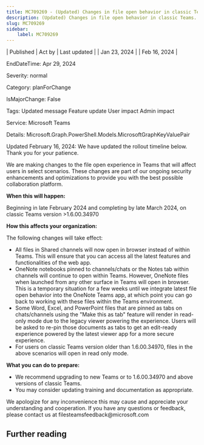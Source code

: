 ```yaml
---
title: MC709269 - (Updated) Changes in file open behavior in classic Teams.
description: (Updated) Changes in file open behavior in classic Teams.
slug: MC709269
sidebar:
    label: MC709269
---
```



| Published | Act by | Last updated |
| Jan 23, 2024 |  | Feb 16, 2024 |

EndDateTime: Apr 29, 2024

Severity: normal

Category: planForChange

IsMajorChange: False

Tags: Updated message Feature update User impact Admin impact

Service: Microsoft Teams

Details: Microsoft.Graph.PowerShell.Models.MicrosoftGraphKeyValuePair

<p>Updated February 16, 2024: We have updated the rollout timeline below. Thank you for your patience.</p><p>We are making changes to the file open experience in Teams that will affect users in select scenarios. These changes are part of our ongoing security enhancements and optimizations to provide you with the best possible collaboration platform.<br></p><p><b>When this will happen:</b></p><p>Beginning in late February 2024 and completing by late March 2024, on classic Teams version &gt;1.6.00.34970</p><p><b>How this affects your organization:</b></p><p>The following changes will take effect:
</p><ul><li>All files in Shared channels will now open in browser instead of within Teams. This will ensure that you can access all the latest features and functionalities of the web app.&nbsp;</li><li>OneNote notebooks pinned to channels/chats or the Notes tab within channels will continue to open within Teams. However, OneNote files when launched from any other surface in Teams will open in browser. This is a temporary situation for a few weeks until        we integrate latest file open behavior into the OneNote Teams app, at which point you can go back to working with these files within the Teams environment.
</li><li>Some Word, Excel, and PowerPoint files that are pinned as tabs on chats/channels using the "Make this as tab" feature will render in read-only mode due to the legacy viewer powering the experience. Users will be asked to re-pin those documents as tabs to get an edit-ready experience powered by the latest viewer app for a more secure experience.</li><li>For users on classic Teams version older than 1.6.00.34970, files in the above scenarios will open in read only mode.&nbsp;</li></ul><p><b>What you can do to prepare:</b></p><ul><li>We recommend upgrading to new Teams or to 1.6.00.34970 and above versions of classic Teams.</li><li>You may consider updating training and documentation as appropriate.</li></ul><p>We apologize for any inconvenience this may cause and appreciate your understanding and cooperation. If you have any questions or feedback, please contact us at filesteamsfeedback@microsoft.com</p>

## Further reading
